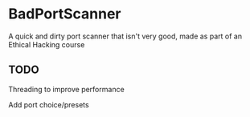 # BadPortScanner
A quick and dirty port scanner that isn't very good, made as part of an Ethical Hacking course

## TODO
Threading to improve performance

Add port choice/presets
